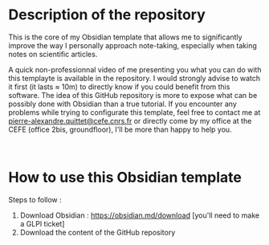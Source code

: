 # Description of the repository
This is the core of my Obsidian template that allows me to significantly improve the way I personally approach note-taking, especially when taking notes on scientific articles.   

A quick non-professionnal video of me presenting you what you can do with this templayte is available in the repository. I would strongly advise to watch it first (it lasts $\approx$ 10m) to directly know if you could benefit from this software. The idea of this GitHub repository is more to expose what can be possibly done with Obsidian than a true tutorial. If you encounter any problems while trying to configurate this template, feel free to contact me at pierre-alexandre.quittet@cefe.cnrs.fr or directly come by my office at the CEFE (office 2bis, groundfloor), I'll be more than happy to help you.

<br>

# How to use this Obsidian template
Steps to follow :
1. Download Obsidian : https://obsidian.md/download [you'll need to make a GLPI ticket]
2. Download the content of the GitHub repository
